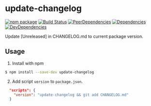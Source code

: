 # update-changelog
[![npm package](https://img.shields.io/npm/v/update-changelog.svg?style=flat-square)](https://www.npmjs.org/package/update-changelog)
[![Build Status](https://img.shields.io/travis/ukatama/update-changelog/master.svg?style=flat-square)](https://travis-ci.org/ukatama/update-changelog)
[![PeerDependencies](https://img.shields.io/david/peer/ukatama/update-changelog.svg?style=flat-square)](https://david-dm.org/ukatama/update-changelog#info=peerDependencies&view=list)
[![Dependencies](https://img.shields.io/david/ukatama/update-changelog.svg?style=flat-square)](https://david-dm.org/ukatama/update-changelog)
[![DevDependencies](https://img.shields.io/david/dev/ukatama/update-changelog.svg?style=flat-square)](https://david-dm.org/ukatama/update-changelog#info=devDependencies&view=list)

Update [Unreleased] in CHANGELOG.md to current package version.

## Usage
1. Install with npm
```bash
$ npm install --save-dev update-changelog
```

2. Add script `version` to `package.json`.

```package.json
  "scripts": {
    "version": "update-changelog && git add CHANGELOG.md"
  }
```
